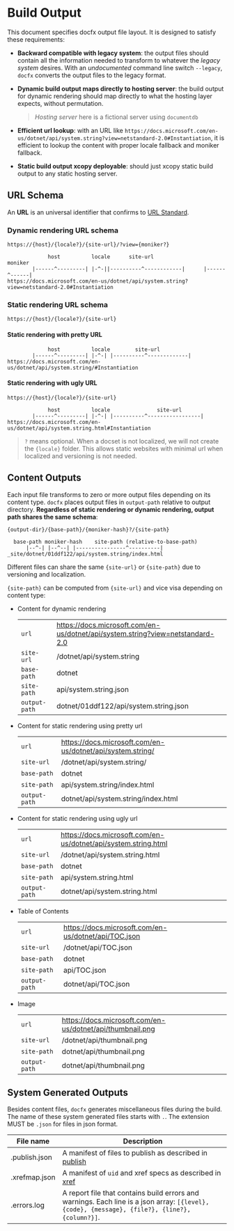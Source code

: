 # Build Output

This document specifies docfx output file layout. It is designed to satisfy these requirements:

- **Backward compatible with legacy system**: the output files should contain all the information needed to transform to whatever the *legacy system* desires. With an *undocumented* command line switch `--legacy`, `docfx` converts the output files to the legacy format.

- **Dynamic build output maps directly to hosting server**: the build output for dynamic rendering should map directly to what the hosting layer expects, without permutation.
  > *Hosting server* here is a fictional server using `documentdb`

- **Efficient url lookup**: with an URL like `https://docs.microsoft.com/en-us/dotnet/api/system.string?view=netstandard-2.0#Instantiation`, it is efficient to lookup the content with proper locale fallback and moniker fallback.

- **Static build output xcopy deployable**: should just xcopy static build output to any static hosting server.


## URL Schema

An **URL** is an universal identifier that confirms to [URL Standard](https://url.spec.whatwg.org/).

### Dynamic rendering URL schema

`https://{host}/{locale?}/{site-url}/?view={moniker?}`

```
             host          locale      site-url                    moniker
        |------^---------| |-^-||----------^------------|      |------^------|
https://docs.microsoft.com/en-us/dotnet/api/system.string?view=netstandard-2.0#Instantiation
```

### Static rendering URL schema

`https://{host}/{locale?}/{site-url}`

#### Static rendering with pretty URL

```
             host          locale        site-url
        |------^---------| |-^-| |----------^-------------|
https://docs.microsoft.com/en-us/dotnet/api/system.string/#Instantiation
```

#### Static rendering with ugly URL

`https://{host}/{locale?}/{site-url}`

```
             host          locale               site-url
        |------^---------| |-^-| |----------^-----------------|
https://docs.microsoft.com/en-us/dotnet/api/system.string.html#Instantiation
```

> `?` means optional.
> When a docset is not localized, we will not create the `{locale}` folder.
> This allows static websites with minimal url when localized and versioning is not needed.

## Content Outputs

Each input file transforms to zero or more output files depending on its content type. `docfx` places output files in `output-path` relative to output directory. **Regardless of static rendering or dynamic rendering, output path shares the same schema**:

`{output-dir}/{base-path}/{moniker-hash}?/{site-path}`

```
  base-path moniker-hash    site-path (relative-to-base-path)
      |--^-| |--^--| |----------------^----------|
_site/dotnet/01ddf122/api/system.string/index.html
```

Different files can share the same `{site-url}` or `{site-path}` due to versioning and localization.

`{site-path}` can be computed from `{site-url}` and vice visa depending on content type:


- Content for dynamic rendering

    | | |
    |------ |----|
    | `url` | https://docs.microsoft.com/en-us/dotnet/api/system.string?view=netstandard-2.0 |
    | `site-url` | /dotnet/api/system.string |
    | `base-path` | dotnet |
    | `site-path` | api/system.string.json |
    | `output-path` | dotnet/01ddf122/api/system.string.json |

- Content for static rendering using pretty url

    | | |
    |------ |----|
    | `url` | https://docs.microsoft.com/en-us/dotnet/api/system.string/ |
    | `site-url` | /dotnet/api/system.string/ |
    | `base-path` | dotnet |
    | `site-path` | api/system.string/index.html |
    | `output-path` | dotnet/api/system.string/index.html |

- Content for static rendering using ugly url

    | | |
    |------ |----|
    | `url` | https://docs.microsoft.com/en-us/dotnet/api/system.string.html |
    | `site-url` | /dotnet/api/system.string.html |
    | `base-path` | dotnet |
    | `site-path` | api/system.string.html |
    | `output-path` | dotnet/api/system.string.html |

- Table of Contents

    | | |
    |------ |----|
    | `url` | https://docs.microsoft.com/en-us/dotnet/api/TOC.json |
    | `site-url` | /dotnet/api/TOC.json |
    | `base-path` | dotnet |
    | `site-path` | api/TOC.json |
    | `output-path` | dotnet/api/TOC.json |

- Image

    | | |
    |------ |----|
    | `url` | https://docs.microsoft.com/en-us/dotnet/api/thumbnail.png |
    | `site-url` | /dotnet/api/thumbnail.png |
    | `site-path` | dotnet/api/thumbnail.png |
    | `output-path` | dotnet/api/thumbnail.png |

## System Generated Outputs

Besides content files, `docfx` generates miscellaneous files during the build. The name of these system generated files starts with `.`. The extension MUST be `.json` for files in json format.

File name           | Description
--------------------|-----------------
.publish.json        | A manifest of files to publish as described in [publish](publish.md)
.xrefmap.json        | A manifest of `uid` and xref specs as described in [xref](xref.md)
.errors.log          | A report file that contains build errors and warnings. Each line is a json array: `[{level}, {code}, {message}, {file?}, {line?}, {column?}]`.


